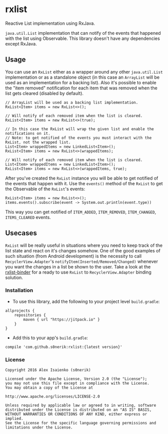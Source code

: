 # rxlist
Reactive List implementation using RxJava.

`java.util.List` implementation that can notify of the events that happened with the list using Observable.
This library doesn't have any dependencies except RxJava.

## Usage
You can use an `RxList` either as a wrapper around any other `java.util.List` implementation or as a standalone object
(in this case an `ArrayList` will be used as an implementation for a backing list).
Also it's possible to enable the "item removed" notification for each item that was removed when the list gets cleared (disabled by default).

```
// ArrayList will be used as a backing list implementation.
RxList<Item> items = new RxList<>();

// Will notify of each removed item when the list is cleared.
RxList<Item> items = new RxList<>(true);

// In this case the RxList will wrap the given list and enable the notifications on it.
// Note: to get notified of the events you must interact with the RxList, not the wrapped list.
List<Item> wrappedItems = new LinkedList<Item>();
RxList<Item> items = new RxList<>(wrappedItems);

// Will notify of each removed item when the list is cleared.
List<Item> wrappedItems = new LinkedList<Item>();
RxList<Item> items = new RxList<>(wrappedItems, true);
```

After you've created the `RxList` instance you will be able to get notified of the events that happen with it.
Use the `events()` method of the `RxList` to get the Observable of the `RxList`'s events:
```
RxList<Item> items = new RxList<>();
items.events().subscribe(event -> System.out.println(event.type))
```
This way you can get notified of `ITEM_ADDED`, `ITEM_REMOVED`, `ITEM_CHANGED`, `ITEMS_CLEARED` events.

## Usecases
`RxList` will be really useful in situations where you need to keep track of the list state
and react on it's changes somehow. One of the good examples of such situation (from Android development)
is the necessity to call `RecyclerView.Adapter`'s `notifyItem(Inserted/Removed/Changed)` whenever you want
the changes in a list be shown to the user. Take a look at the
[rxlist-binder](https://github.com/s0nerik/rxlist-binder) for a ready to use `RxList` to `RecyclerView.Adapter` binding solution.

### Installation
- To use this library, add the following to your project level `build.gradle`:
```
allprojects {
    repositories {
        maven { url "https://jitpack.io" }
    }
}
```
- Add this to your app's `build.gradle`:
```
compile 'com.github.s0nerik:rxlist:{latest version}'
```

### License

```
Copyright 2016 Alex Isaienko (s0nerik)

Licensed under the Apache License, Version 2.0 (the "License");
you may not use this file except in compliance with the License.
You may obtain a copy of the License at

http://www.apache.org/licenses/LICENSE-2.0

Unless required by applicable law or agreed to in writing, software
distributed under the License is distributed on an "AS IS" BASIS,
WITHOUT WARRANTIES OR CONDITIONS OF ANY KIND, either express or implied.
See the License for the specific language governing permissions and
limitations under the License.
```
